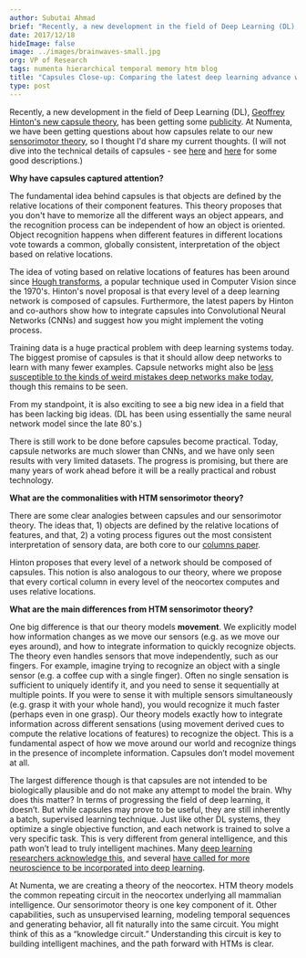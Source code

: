 ```yaml
---
author: Subutai Ahmad
brief: "Recently, a new development in the field of Deep Learning (DL), Geoffrey Hinton's new capsule theory, has been getting some publicity. At Numenta, we have been getting questions about how capsules relate to our new sensorimotor theory, so I thought I'd share my current thoughts."
date: 2017/12/18
hideImage: false
image: ../images/brainwaves-small.jpg
org: VP of Research
tags: numenta hierarchical temporal memory htm blog
title: "Capsules Close-up: Comparing the latest deep learning advance with HTM Sensorimotor Theory"
type: post
---
```


Recently, a new development in the field of Deep Learning (DL), [Geoffrey Hinton's new capsule theory](http://arxiv.org/abs/1710.09829), has been getting some [publicity](https://www.nytimes.com/2017/11/28/technology/artificial-intelligence-research-toronto.html). At Numenta, we have been getting questions about how capsules relate to our new [sensorimotor theory](https://numenta.com/papers/a-theory-of-how-columns-in-the-neocortex-enable-learning-the-structure-of-the-world/), so I thought I'd share my current thoughts. (I will not dive into the technical details of capsules - see [here](https://jhui.github.io/2017/11/03/Dynamic-Routing-Between-Capsules) and [here](https://blog.acolyer.org/2017/11/13/dynamic-routing-between-capsules/amp) for some good descriptions.)

**Why have capsules captured attention?**

The fundamental idea behind capsules is that objects are defined by the relative locations of their component features. This theory proposes that you don't have to memorize all the different ways an object appears, and the recognition process can be independent of how an object is oriented. Object recognition happens when different features in different locations vote towards a common, globally consistent, interpretation of the object based on relative locations.

The idea of voting based on relative locations of features has been around since [Hough transforms](https://en.wikipedia.org/wiki/Hough_transform), a popular technique used in Computer Vision since the 1970's. Hinton's novel proposal is that every level of a deep learning network is composed of capsules. Furthermore, the latest papers by Hinton and co-authors show how to integrate capsules into Convolutional Neural Networks (CNNs) and suggest how you might implement the voting process.

Training data is a huge practical problem with deep learning systems today. The biggest promise of capsules is that it should allow deep networks to learn with many fewer examples. Capsule networks might also be [less susceptible to the kinds of weird mistakes deep networks make today](https://www.theverge.com/2017/4/12/15271874/ai-adversarial-images-fooling-attacks-artificial-intelligence), though this remains to be seen.

From my standpoint, it is also exciting to see a big new idea in a field that has been lacking big ideas. (DL has been using essentially the same neural network model since the late 80's.)

There is still work to be done before capsules become practical. Today, capsule networks are much slower than CNNs, and we have only seen results with very limited datasets. The progress is promising, but there are many years of work ahead before it will be a really practical and robust technology.

**What are the commonalities with HTM sensorimotor theory?**

There are some clear analogies between capsules and our sensorimotor theory. The ideas that, 1) objects are defined by the relative locations of features, and that, 2) a voting process figures out the most consistent interpretation of sensory data, are both core to our [columns paper](https://numenta.com/papers/a-theory-of-how-columns-in-the-neocortex-enable-learning-the-structure-of-the-world/).

Hinton proposes that every level of a network should be composed of capsules. This notion is also analogous to our theory, where we propose that every cortical column in every level of the neocortex computes and uses relative locations.

**What are the main differences from HTM sensorimotor theory?**

One big difference is that our theory models **movement**. We explicitly model how information changes as we move our sensors (e.g. as we move our eyes around), and how to integrate information to quickly recognize objects. The theory even handles sensors that move independently, such as our fingers. For example, imagine trying to recognize an object with a single sensor (e.g. a coffee cup with a single finger). Often no single sensation is sufficient to uniquely identify it, and you need to sense it sequentially at multiple points. If you were to sense it with multiple sensors simultaneously (e.g. grasp it with your whole hand), you would recognize it much faster (perhaps even in one grasp). Our theory models exactly how to integrate information across different sensations (using movement derived cues to compute the relative locations of features) to recognize the object. This is a fundamental aspect of how we move around our world and recognize things in the presence of incomplete information. Capsules don’t model movement at all.

The largest difference though is that capsules are not intended to be biologically plausible and do not make any attempt to model the brain. Why does this matter? In terms of progressing the field of deep learning, it doesn’t. But while capsules may prove to be useful, they are still inherently a batch, supervised learning technique. Just like other DL systems, they optimize a single objective function, and each network is trained to solve a very specific task. This is very different from general intelligence, and this path won’t lead to truly intelligent machines. Many [deep learning researchers acknowledge this](http://www.cell.com/neuron/fulltext/S0896-6273(17)30509-3), and several [have called for more neuroscience to be incorporated into deep learning](https://www.frontiersin.org/articles/10.3389/fncom.2016.00094/full).

At Numenta, we are creating a theory of the neocortex. HTM theory models the common repeating circuit in the neocortex underlying all mammalian intelligence. Our sensorimotor theory is one key component of it. Other capabilities, such as unsupervised learning, modeling temporal sequences and generating behavior, all fit naturally into the same circuit. You might think of this as a “knowledge circuit.” Understanding this circuit is key to building intelligent machines, and the path forward with HTMs is clear.
